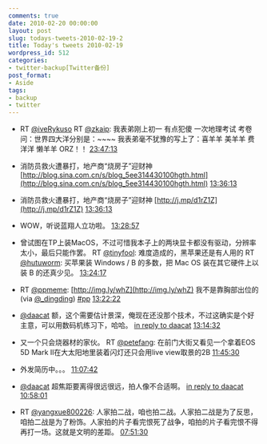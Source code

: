 ```yaml
---
comments: true
date: 2010-02-20 00:00:00
layout: post
slug: todays-tweets-2010-02-19-2
title: Today's tweets 2010-02-19
wordpress_id: 512
categories:
- twitter-backup[Twitter备份]
post_format:
- Aside
tags:
- backup
- twitter
---
```





  * RT [@iveRykuso](http://twitter.com/iveRykuso) RT [@zkaip](http://twitter.com/zkaip): 我表弟刚上初一 有点犯傻 一次地理考试 考卷问：世界四大洋分别是：~~~~ 我表弟毫不犹豫的写上了：喜羊羊 美羊羊 费洋洋 懒羊羊 ORZ！！ [23:47:13](http://twitter.com/gfrog/statuses/9339988046)





  * 消防员救火遭暴打，地产商“烧房子”迎财神 [http://blog.sina.com.cn/s/blog_5ee314430100hgth.html](http://blog.sina.com.cn/s/blog_5ee314430100hgth.html) [13:36:13](http://twitter.com/gfrog/statuses/9321893306)





  * 消防员救火遭暴打，地产商“烧房子”迎财神 [http://j.mp/d1rZ1Z](http://j.mp/d1rZ1Z) [13:36:13](http://twitter.com/gfrog/statuses/9321893290)





  * WOW，听说蓝翔人立功啦。 [13:28:57](http://twitter.com/gfrog/statuses/9321653501)





  * 曾试图在TP上装MacOS，不过可惜我本子上的两块显卡都没有驱动，分辨率太小，最后只能作罢。 RT [@tinyfool](http://twitter.com/tinyfool): 难度造成的，黑苹果还是有人用的 RT [@hutuworm](http://twitter.com/hutuworm): 买苹果装 Windows / B 的多数，把 Mac OS 装在其它硬件上以装 B 的还真少见。 [13:24:17](http://twitter.com/gfrog/statuses/9321501004)





  * RT [@ppmeme](http://twitter.com/ppmeme): [http://img.ly/whZ](http://img.ly/whZ) 我不是靠胸部出位的 (via [@_dingding](http://twitter.com/_dingding)) [#pp](http://search.twitter.com/search?q=%23pp) [13:22:22](http://twitter.com/gfrog/statuses/9321437068)





  * [@daacat](http://twitter.com/daacat) 额，这个需要估计景深，俺现在还没那个技术，不过这确实是个好主意，可以用数码机练习下，哈哈。 [in reply to daacat](http://twitter.com/daacat/statuses/9320911242) [13:14:32](http://twitter.com/gfrog/statuses/9321165717)





  * 又一个只会烧器材的家伙。 RT [@petefang](http://twitter.com/petefang): 在前门大街又看见一个拿着EOS 5D Mark II在大太阳地里装着闪灯还只会用live view取景的2B [11:45:30](http://twitter.com/gfrog/statuses/9317709499)





  * 外发简历中。。。 [11:07:42](http://twitter.com/gfrog/statuses/9316170277)





  * [@daacat](http://twitter.com/daacat) 超焦距要离得很远很远，拍人像不合适啊。 [in reply to daacat](http://twitter.com/daacat/statuses/9289139894) [10:58:01](http://twitter.com/gfrog/statuses/9315756985)





  * RT [@yangxue800226](http://twitter.com/yangxue800226): 人家拍二战，咱也拍二战。人家拍二战是为了反思，咱拍二战是为了粉饰。人家拍的片子看完恨死了战争，咱拍的片子看完恨不得再打一场。这就是文明的差距。 [07:51:30](http://twitter.com/gfrog/statuses/9308001006)




